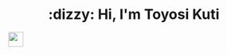 <!-- Heading -->
<h1 align="center">:dizzy: Hi, I'm Toyosi Kuti </h1><img src = "https://raw.githubusercontent.com/MartinHeinz/MartinHeinz/master/wave.gif" width = 30px>
